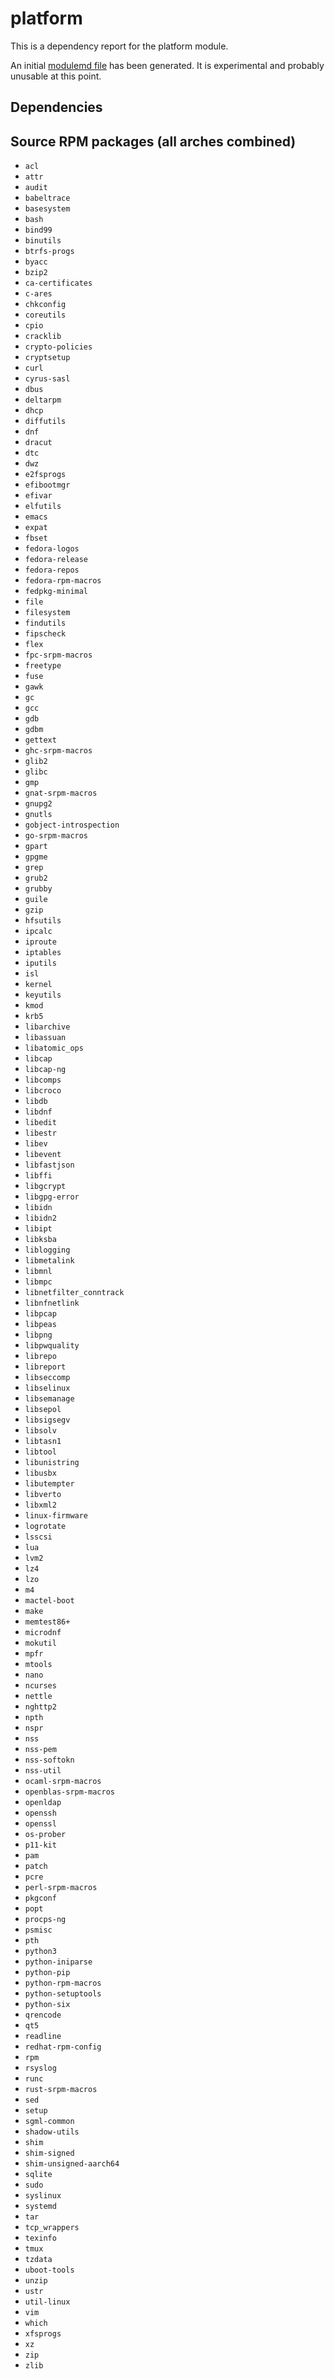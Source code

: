 # platform
This is a dependency report for the platform module.

An initial [modulemd file](platform.yaml) has been generated. It is experimental and probably unusable at this point.
## Dependencies
## Source RPM packages (all arches combined)
* `acl`
* `attr`
* `audit`
* `babeltrace`
* `basesystem`
* `bash`
* `bind99`
* `binutils`
* `btrfs-progs`
* `byacc`
* `bzip2`
* `ca-certificates`
* `c-ares`
* `chkconfig`
* `coreutils`
* `cpio`
* `cracklib`
* `crypto-policies`
* `cryptsetup`
* `curl`
* `cyrus-sasl`
* `dbus`
* `deltarpm`
* `dhcp`
* `diffutils`
* `dnf`
* `dracut`
* `dtc`
* `dwz`
* `e2fsprogs`
* `efibootmgr`
* `efivar`
* `elfutils`
* `emacs`
* `expat`
* `fbset`
* `fedora-logos`
* `fedora-release`
* `fedora-repos`
* `fedora-rpm-macros`
* `fedpkg-minimal`
* `file`
* `filesystem`
* `findutils`
* `fipscheck`
* `flex`
* `fpc-srpm-macros`
* `freetype`
* `fuse`
* `gawk`
* `gc`
* `gcc`
* `gdb`
* `gdbm`
* `gettext`
* `ghc-srpm-macros`
* `glib2`
* `glibc`
* `gmp`
* `gnat-srpm-macros`
* `gnupg2`
* `gnutls`
* `gobject-introspection`
* `go-srpm-macros`
* `gpart`
* `gpgme`
* `grep`
* `grub2`
* `grubby`
* `guile`
* `gzip`
* `hfsutils`
* `ipcalc`
* `iproute`
* `iptables`
* `iputils`
* `isl`
* `kernel`
* `keyutils`
* `kmod`
* `krb5`
* `libarchive`
* `libassuan`
* `libatomic_ops`
* `libcap`
* `libcap-ng`
* `libcomps`
* `libcroco`
* `libdb`
* `libdnf`
* `libedit`
* `libestr`
* `libev`
* `libevent`
* `libfastjson`
* `libffi`
* `libgcrypt`
* `libgpg-error`
* `libidn`
* `libidn2`
* `libipt`
* `libksba`
* `liblogging`
* `libmetalink`
* `libmnl`
* `libmpc`
* `libnetfilter_conntrack`
* `libnfnetlink`
* `libpcap`
* `libpeas`
* `libpng`
* `libpwquality`
* `librepo`
* `libreport`
* `libseccomp`
* `libselinux`
* `libsemanage`
* `libsepol`
* `libsigsegv`
* `libsolv`
* `libtasn1`
* `libtool`
* `libunistring`
* `libusbx`
* `libutempter`
* `libverto`
* `libxml2`
* `linux-firmware`
* `logrotate`
* `lsscsi`
* `lua`
* `lvm2`
* `lz4`
* `lzo`
* `m4`
* `mactel-boot`
* `make`
* `memtest86+`
* `microdnf`
* `mokutil`
* `mpfr`
* `mtools`
* `nano`
* `ncurses`
* `nettle`
* `nghttp2`
* `npth`
* `nspr`
* `nss`
* `nss-pem`
* `nss-softokn`
* `nss-util`
* `ocaml-srpm-macros`
* `openblas-srpm-macros`
* `openldap`
* `openssh`
* `openssl`
* `os-prober`
* `p11-kit`
* `pam`
* `patch`
* `pcre`
* `perl-srpm-macros`
* `pkgconf`
* `popt`
* `procps-ng`
* `psmisc`
* `pth`
* `python3`
* `python-iniparse`
* `python-pip`
* `python-rpm-macros`
* `python-setuptools`
* `python-six`
* `qrencode`
* `qt5`
* `readline`
* `redhat-rpm-config`
* `rpm`
* `rsyslog`
* `runc`
* `rust-srpm-macros`
* `sed`
* `setup`
* `sgml-common`
* `shadow-utils`
* `shim`
* `shim-signed`
* `shim-unsigned-aarch64`
* `sqlite`
* `sudo`
* `syslinux`
* `systemd`
* `tar`
* `tcp_wrappers`
* `texinfo`
* `tmux`
* `tzdata`
* `uboot-tools`
* `unzip`
* `ustr`
* `util-linux`
* `vim`
* `which`
* `xfsprogs`
* `xz`
* `zip`
* `zlib`
